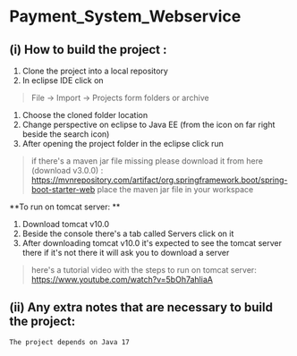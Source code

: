 
# Payment_System_Webservice

## (i) How to build the project :

 1. Clone the project into a local repository
 2. In eclipse IDE click on

>File -> Import -> Projects form folders or archive

 1. Choose the cloned folder location
 2. Change perspective on eclipse to Java EE (from the icon on far right
    beside the search icon)
 3. After opening the project folder in the eclipse click run

> if there's a maven jar file missing please download it from here (download v3.0.0) : 
https://mvnrepository.com/artifact/org.springframework.boot/spring-boot-starter-web 
place the maven jar file in your workspace

**To run on tomcat server: **

 1. Download tomcat v10.0
 2. Beside the console there's a tab called Servers click on it
 3. After downloading tomcat v10.0 it's expected to see the tomcat
    server there if it's not there it will ask you to download a server

> here's a tutorial video with the steps to run on tomcat server: https://www.youtube.com/watch?v=5bOh7ahliaA

## (ii) Any extra notes that are necessary to build the project:

    The project depends on Java 17



